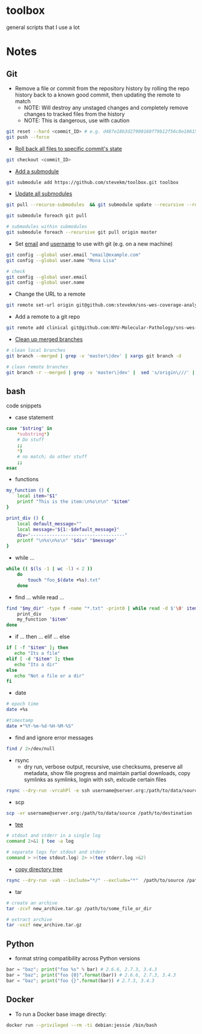 # toolbox
general scripts that I use a lot


# Notes

## Git

- Remove a file or commit from the repository history by rolling the repo history back to a known good commit, then updating the remote to match
  - NOTE: Will destroy any unstaged changes and completely remove changes to tracked files from the history
  - NOTE: This is dangerous, use with caution
```bash
git reset --hard <commit_ID> # e.g. d487e18b3d27900160f79b12f56c8e106150151c
git push --force
```

- [Roll back all files to specific commit's state](http://stackoverflow.com/a/4114122/5359531)
```bash
git checkout <commit_ID> 
```

- [Add a submodule](https://github.com/blog/2104-working-with-submodules)

```bash
git submodule add https://github.com/stevekm/toolbox.git toolbox
```

- [Update all submodules](http://stackoverflow.com/a/5828396/5359531)

```bash
git pull --recurse-submodules  && git submodule update --recursive --remote

git submodule foreach git pull

# submodules within submodules
git submodule foreach --recursive git pull origin master
```

- Set [email](https://help.github.com/articles/setting-your-email-in-git/) and [username](https://help.github.com/articles/setting-your-username-in-git/) to use with git (e.g. on a new machine)

```bash
git config --global user.email "email@example.com"
git config --global user.name "Mona Lisa"

# check
git config --global user.email
git config --global user.name
```

- Change the URL to a remote 

```bash
git remote set-url origin git@github.com:stevekm/sns-wes-coverage-analysis.git
```

- Add a remote to a git repo

```bash
git remote add clinical git@github.com:NYU-Molecular-Pathology/sns-wes-coverage-analysis.git
```

- [Clean up merged branches](https://stackoverflow.com/a/24558813/5359531)

```bash
# clean local branches
git branch --merged | grep -v 'master\|dev' | xargs git branch -d

# clean remote branches
git branch -r --merged | grep -v 'master\|dev' |  sed 's/origin\///' | xargs git push --delete origin

```

## bash
code snippets
- case statement
```bash
case "$string" in 
    *substring*)
    # Do stuff
    ;;
    *)
    # no match; do other stuff
    ;;
esac
```
- functions
```bash
my_function () {
    local item="$1"
    printf "This is the item:\n%s\n\n" "$item"
}

print_div () {
    local default_message=""
    local message="${1:-$default_message}"
    div="-----------------------------------"
    printf "\n%s\n%s\n" "$div" "$message"
}
```

- while ...
```bash
while (( $(ls -1 | wc -l) < 2 )) 
    do
        touch "foo_$(date +%s).txt"
    done
```
- find ... while read ...
```bash
find "$my_dir" -type f -name "*.txt" -print0 | while read -d $'\0' item; do
    print_div
    my_function "$item"
done

```
- if ... then ... elif ... else
```bash
if [ -f "$item" ]; then
   echo "Its a file"
elif [ -d "$item" ]; then
   echo "Its a dir"
else
   echo "Not a file or a dir"
fi
```

- date

```bash
# epoch time
date +%s

#timestamp
date +"%Y-%m-%d-%H-%M-%S"
```

- find and ignore error messages

```bash
find / 2>/dev/null
```

- rsync
  - dry run, verbose output, recursive, use checksums, preserve all metadata, show file progress and maintain partial downloads, copy symlinks as symlinks, login with ssh, exlcude certain files
```bash
rsync --dry-run -vrcahPl -e ssh username@server.org:/path/to/data/source /path/to/destination --exclude="*.bam" --exclude="*.fastq.gz"
```

- scp
```bash
scp -vr username@server.org:/path/to/data/source /path/to/destination
```

- [tee](http://stackoverflow.com/questions/692000/how-do-i-write-stderr-to-a-file-while-using-tee-with-a-pipe)
```bash
# stdout and stderr in a single log 
command 2>&1 | tee -a log

# separate logs for stdout and stderr
command > >(tee stdout.log) 2> >(tee stderr.log >&2)
```

- [copy directory tree](https://serverfault.com/a/204320/346367)
```bash
rsync --dry-run -vah --include="*/" --exclude="*"  /path/to/source /path/to/target
```

- tar

```bash
# create an archive
tar -zcvf new_archive.tar.gz /path/to/some_file_or_dir

# extract archive
tar -vxzf new_archive.tar.gz
```

## Python
- format string compatibility across Python versions
```python
bar = "baz"; print("foo %s" % bar) # 2.6.6, 2.7.3, 3.4.3
bar = "baz"; print("foo {0}".format(bar)) # 2.6.6, 2.7.3, 3.4.3
bar = "baz"; print("foo {}".format(bar)) # 2.7.3, 3.4.3
```

## Docker
- To run a Docker base image directly:

```bash
docker run --privileged --rm -ti debian:jessie /bin/bash
```
